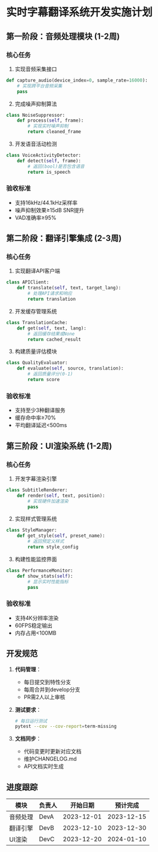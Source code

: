 # 实时字幕翻译系统开发实施计划

## 第一阶段：音频处理模块 (1-2周)
### 核心任务
1. 实现音频采集接口
```python
def capture_audio(device_index=0, sample_rate=16000):
    # 实现跨平台音频采集
    pass
```

2. 完成噪声抑制算法
```python
class NoiseSuppressor:
    def process(self, frame):
        # 实现实时噪声抑制
        return cleaned_frame
```

3. 开发语音活动检测
```python
class VoiceActivityDetector:
    def detect(self, frame):
        # 返回(bool)是否包含语音
        return is_speech
```

### 验收标准
- 支持16kHz/44.1kHz采样率
- 噪声抑制效果≥15dB SNR提升
- VAD准确率≥95%

## 第二阶段：翻译引擎集成 (2-3周)
### 核心任务
1. 实现翻译API客户端
```python
class APIClient:
    def translate(self, text, target_lang):
        # 处理API请求和响应
        return translation
```

2. 开发缓存管理系统
```python
class TranslationCache:
    def get(self, text, lang):
        # 返回缓存结果或None
        return cached_result
```

3. 构建质量评估模块
```python
class QualityEvaluator:
    def evaluate(self, source, translation):
        # 返回质量评分(0-1)
        return score
```

### 验收标准
- 支持至少3种翻译服务
- 缓存命中率≥70% 
- 平均翻译延迟<500ms

## 第三阶段：UI渲染系统 (1-2周)
### 核心任务
1. 开发字幕渲染引擎
```python
class SubtitleRenderer:
    def render(self, text, position):
        # 实现硬件加速渲染
        pass
```

2. 实现样式管理系统
```python
class StyleManager:
    def get_style(self, preset_name):
        # 返回预定义样式
        return style_config
```

3. 构建性能监控界面
```python
class PerformanceMonitor:
    def show_stats(self):
        # 显示实时性能指标
        pass
```

### 验收标准
- 支持4K分辨率渲染
- 60FPS稳定输出
- 内存占用<100MB

## 开发规范
1. **代码管理**：
   - 每日提交到特性分支
   - 每周合并到develop分支
   - PR需2人以上审核

2. **测试要求**：
   ```bash
   # 每日运行测试
   pytest --cov --cov-report=term-missing
   ```

3. **文档同步**：
   - 代码变更时更新对应文档
   - 维护CHANGELOG.md
   - API文档实时生成

## 进度跟踪
| 模块 | 负责人 | 开始日期 | 预计完成 |
|------|--------|----------|----------|
| 音频处理 | DevA | 2023-12-01 | 2023-12-15 |
| 翻译引擎 | DevB | 2023-12-10 | 2023-12-30 | 
| UI渲染 | DevC | 2023-12-20 | 2024-01-10 |
```